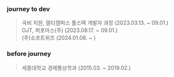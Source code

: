   ### journey to dev</br>

  > 국비 지원, 멀티캠퍼스 풀스택 개발자 과정 (2023.03.13. ~ 09.01.) </br>
  > OJT, 퍼포마스(주) (2023.08.17. ~ 09.01.) </br>
  > (주)소프트위즈 (2024.01.08. ~ )

  ### before journey</br>

  > 세종대학교 경제통상학과 (2015.03. ~ 2019.02.)
